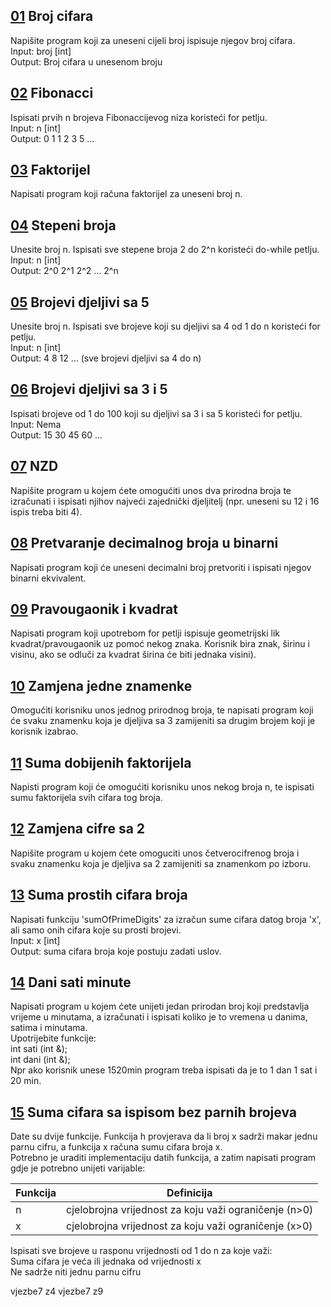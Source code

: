 ## [01](https://github.com/azracaus/Programiranje1/blob/main/Vjezba1/01.cpp) Broj cifara
Napišite program koji za uneseni cijeli broj ispisuje njegov broj cifara. <br/>
Input: broj [int] <br/>
Output: Broj cifara u unesenom broju

## [02](https://github.com/azracaus/Programiranje1/blob/main/Vjezba1/02.cpp) Fibonacci
Ispisati prvih n brojeva Fibonaccijevog niza koristeći for petlju. <br/>
Input: n [int] <br/>
Output: 0 1 1 2 3 5 ...

## [03](https://github.com/azracaus/Programiranje1/blob/main/Vjezba1/03.cpp) Faktorijel
Napisati program koji računa faktorijel za uneseni broj n.
 
## [04](https://github.com/azracaus/Programiranje1/blob/main/Vjezba1/04.cpp) Stepeni broja
Unesite broj n. Ispisati sve stepene broja 2 do 2^n koristeći do-while petlju. <br/>
Input: n [int] <br/>
Output: 2^0 2^1 2^2 ... 2^n

## [05](https://github.com/azracaus/Programiranje1/blob/main/Vjezba1/05.cpp) Brojevi djeljivi sa 5
Unesite broj n. Ispisati sve brojeve koji su djeljivi sa 4 od 1 do n koristeći for petlju. <br/>
Input: n [int] <br/>
Output: 4 8 12 ... (sve brojevi djeljivi sa 4 do n)

## [06](https://github.com/azracaus/Programiranje1/blob/main/Vjezba1/06.cpp) Brojevi djeljivi sa 3 i 5
Ispisati brojeve od 1 do 100 koji su djeljivi sa 3 i sa 5 koristeći for petlju. <br/>
Input: Nema <br/>
Output: 15 30 45 60 ...

## [07](https://github.com/azracaus/Programiranje1/blob/main/Vjezba1/07.cpp) NZD
Napišite program u kojem ćete omogućiti unos dva prirodna broja te izračunati i ispisati njihov najveći zajednički djeljitelj (npr. uneseni su 12 i 16 ispis treba biti 4).

## [08](https://github.com/azracaus/Programiranje1/blob/main/Vjezba1/08.cpp) Pretvaranje decimalnog broja u binarni
Napisati program koji će uneseni decimalni broj pretvoriti i ispisati njegov binarni ekvivalent.

## [09](https://github.com/azracaus/Programiranje1/blob/main/Vjezba1/09.cpp) Pravougaonik i kvadrat
Napisati program koji upotrebom for petlji ispisuje geometrijski lik kvadrat/pravougaonik uz pomoć nekog znaka. Korisnik bira znak, širinu i visinu, ako se odluči za kvadrat širina će biti jednaka visini).

## [10](https://github.com/azracaus/Programiranje1/blob/main/Vjezba1/10.cpp) Zamjena jedne znamenke
Omogućiti korisniku unos jednog prirodnog broja, te napisati program koji će svaku znamenku koja je djeljiva sa 3 zamijeniti sa drugim brojem koji je korisnik izabrao.

## [11](https://github.com/azracaus/Programiranje1/blob/main/Vjezba1/11.cpp) Suma dobijenih faktorijela
Napisti program koji će omogućiti korisniku unos nekog broja n, te ispisati sumu faktorijela svih cifara tog broja.

## [12](https://github.com/azracaus/Programiranje1/blob/main/Vjezba1/12.cpp) Zamjena cifre sa 2
Napišite program u kojem ćete omoguciti unos četverocifrenog broja i svaku znamenku koja je djeljiva sa 2 zamijeniti sa znamenkom po izboru.

## [13](https://github.com/azracaus/Programiranje1/blob/main/Vjezba1/13.cpp) Suma prostih cifara broja
Napisati funkciju 'sumOfPrimeDigits' za izračun sume cifara datog broja 'x', ali samo onih cifara koje su prosti brojevi. <br/>
Input: x [int] <br/>
Output: suma cifara broja koje postuju zadati uslov.

## [14](https://github.com/azracaus/Programiranje1/blob/main/Vjezba1/14.cpp) Dani sati minute
Napisati program u kojem ćete unijeti jedan prirodan broj  koji predstavlja vrijeme u minutama, a izračunati i ispisati koliko je to vremena u danima, satima i minutama. <br/>
Upotrijebite funkcije: <br/>
int sati (int &); <br/>
int dani (int &); <br/>
Npr ako korisnik unese 1520min program treba ispisati da je to 1 dan 1 sat i 20 min.

## [15](https://github.com/azracaus/Programiranje1/blob/main/Vjezba1/14.cpp) Suma cifara sa ispisom bez parnih brojeva
Date su dvije funkcije. Funkcija h provjerava da li broj x sadrži makar jednu parnu cifru, a funkcija x računa sumu cifara broja x. <br/>
Potrebno je uraditi implementaciju datih funkcija, a zatim napisati program gdje je potrebno unijeti varijable: <br/>

| Funkcija |  Definicija |
| --- | --- |
| n | cjelobrojna vrijednost za koju važi ograničenje (n>0) | 
| x | cjelobrojna vrijednost za koju važi ograničenje (x>0) |

Ispisati sve brojeve u rasponu vrijednosti od 1 do n za koje važi: <br/>
Suma cifara je veća ili jednaka od vrijednosti x  <br/>
Ne sadrže niti jednu parnu cifru 

  
vjezbe7 z4
vjezbe7 z9
